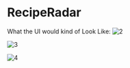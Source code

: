 # RecipeRadar

What the UI would kind of Look Like:
![2](https://github.com/mikey6002/RecipeRadar/assets/72505018/b091f0a6-77a2-429e-8854-9c124384b1d9)

![3](https://github.com/mikey6002/RecipeRadar/assets/72505018/2738ecd9-ddbd-4e55-a660-71fd8d60a3ff)

![4](https://github.com/mikey6002/RecipeRadar/assets/72505018/58e1f33c-2142-4a73-a37c-866c0526538f)

